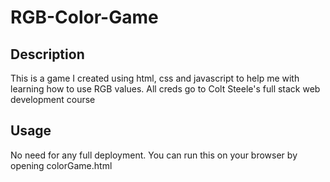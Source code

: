# RGB-Color-Game
## Description
This is a game I created using html, css and javascript to help me with learning how to use RGB values. All creds go to Colt Steele's full stack web development course

## Usage
No need for any full deployment.
You can run this on your browser by opening colorGame.html

